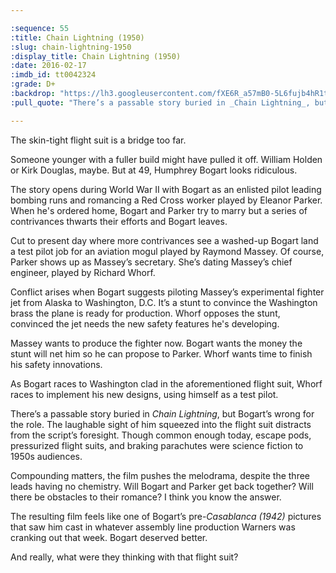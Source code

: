 ```yaml
---

:sequence: 55
:title: Chain Lightning (1950)
:slug: chain-lightning-1950
:display_title: Chain Lightning (1950)
:date: 2016-02-17
:imdb_id: tt0042324
:grade: D+
:backdrop: "https://lh3.googleusercontent.com/fXE6R_a57mB0-5L6fujb4hR1tEKUQ9FdNVRfjfmNjtwHrQHXAm5QJ8MOKSyLkERibOmdMlUcLRcv=w1000-rj"
:pull_quote: "There’s a passable story buried in _Chain Lightning_, but Bogart’s wrong for the role."

---
```


The skin-tight flight suit is a bridge too far.

Someone younger with a fuller build might have pulled it off. William Holden or Kirk Douglas, maybe. But at 49, Humphrey Bogart looks ridiculous.

The story opens during World War II with Bogart as an enlisted pilot leading bombing runs and romancing a Red Cross worker played by Eleanor Parker. When he's ordered home, Bogart and Parker try to marry but a series of contrivances thwarts their efforts and Bogart leaves.

Cut to present day where more contrivances see a washed-up Bogart land a test pilot job for an aviation mogul played by Raymond Massey. Of course, Parker shows up as Massey’s secretary. She’s dating Massey’s chief engineer, played by Richard Whorf.

Conflict arises when Bogart suggests piloting Massey’s experimental fighter jet from Alaska to Washington, D.C. It’s a stunt to convince the Washington brass the plane is ready for production. Whorf opposes the stunt, convinced the jet needs the new safety features he's developing.

Massey wants to produce the fighter now. Bogart wants the money the stunt will net him so he can propose to Parker. Whorf wants time to finish his safety innovations.

As Bogart races to Washington clad in the aforementioned flight suit, Whorf races to implement his new designs, using himself as a test pilot.

There’s a passable story buried in _Chain Lightning_, but Bogart’s wrong for the role. The laughable sight of him squeezed into the flight suit distracts from the script’s foresight. Though common enough today, escape pods, pressurized flight suits, and braking parachutes were science fiction to 1950s audiences.

Compounding matters, the film pushes the melodrama, despite the three leads having no chemistry. Will Bogart and Parker get back together? Will there be obstacles to their romance? I think you know the answer.

The resulting film feels like one of Bogart’s pre-_Casablanca (1942)_ pictures that saw him cast in whatever assembly line production Warners was cranking out that week. Bogart deserved better.

And really, what were they thinking with that flight suit?